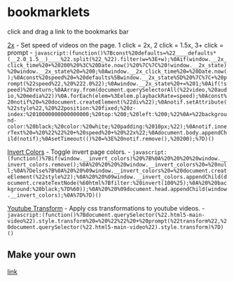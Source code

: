 # bookmarklets

click and drag a link to the bookmarks bar

<a href="javascript:(function()%7Bconst%20defaults=%22____defaults*(__2.0_1.5__)____%22.split(%22_%22).filter(w=%3E+w);%0Aif(window.__2x_click_time%20+%20200%20%3C%20Date.now()%20%7C%7C%20!window.__2x_state)%20window.__2x_state%20=%200;%0Awindow.__2x_click_time%20=%20Date.now();%0Aconst%20speed%20=%20defaults%5Bwindow.__2x_state%5D%20%7C%7C+%20prompt(%22speed%22,%20%222.0%22);%0Awindow.__2x_state%20+=%201;%0Aif(!speed)%20return;%0AArray.from(document.querySelectorAll(%22video,%20audio,%20media%22))%0A.forEach(elem=%3Eelem.playbackRate=speed);%0Aconst%20notif%20=%20document.createElement(%22div%22);%0Anotif.setAttribute(%22style%22,%20%22position:%20fixed;%20z-index:%2010000000000000000;%20top:%200;%20left:%200;%22%0A+%22background-color:%20black;%20color:%20white;%20padding:%2010px;%22);%0Anotif.innerText%20=%20%22%22%20+%20speed%20+%20%22x%22;%0Adocument.body.appendChild(notif);%0AsetTimeout(()%20=%3E%20notif.remove(),%20200);%7D)()">2x</a> - Set speed of videos on the page. 1 click = 2x, 2 click = 1.5x, 3+ click = prompt - `javascript:(function()%7Bconst%20defaults=%22____defaults*(__2.0_1.5__)____%22.split(%22_%22).filter(w=%3E+w);%0Aif(window.__2x_click_time%20+%20200%20%3C%20Date.now()%20%7C%7C%20!window.__2x_state)%20window.__2x_state%20=%200;%0Awindow.__2x_click_time%20=%20Date.now();%0Aconst%20speed%20=%20defaults%5Bwindow.__2x_state%5D%20%7C%7C+%20prompt(%22speed%22,%20%222.0%22);%0Awindow.__2x_state%20+=%201;%0Aif(!speed)%20return;%0AArray.from(document.querySelectorAll(%22video,%20audio,%20media%22))%0A.forEach(elem=%3Eelem.playbackRate=speed);%0Aconst%20notif%20=%20document.createElement(%22div%22);%0Anotif.setAttribute(%22style%22,%20%22position:%20fixed;%20z-index:%2010000000000000000;%20top:%200;%20left:%200;%22%0A+%22background-color:%20black;%20color:%20white;%20padding:%2010px;%22);%0Anotif.innerText%20=%20%22%22%20+%20speed%20+%20%22x%22;%0Adocument.body.appendChild(notif);%0AsetTimeout(()%20=%3E%20notif.remove(),%20200);%7D)()`

<a href="javascript:(function()%7Bif(window.__invert_colors)%20%7B%0A%20%20%20%20window.__invert_colors.remove();%0A%20%20%20%20window.__invert_colors%20=%20null;%0A%7Delse%7B%0A%20%20%09window.__invert_colors%20=%20document.createElement(%22style%22);%0A%20%20%09window.__invert_colors.appendChild(document.createTextNode(%60html%7Bfilter:%20invert(100%25);%0A%20%20background:%20black;%7D%60));%0A%20%20%09document.head.appendChild(window.__invert_colors);%0A%7D%7D)()">Invert Colors</a> - Toggle invert page colors. - `javascript:(function()%7Bif(window.__invert_colors)%20%7B%0A%20%20%20%20window.__invert_colors.remove();%0A%20%20%20%20window.__invert_colors%20=%20null;%0A%7Delse%7B%0A%20%20%09window.__invert_colors%20=%20document.createElement(%22style%22);%0A%20%20%09window.__invert_colors.appendChild(document.createTextNode(%60html%7Bfilter:%20invert(100%25);%0A%20%20background:%20black;%7D%60));%0A%20%20%09document.head.appendChild(window.__invert_colors);%0A%7D%7D)()`

<a href="javascript:(function()%7Bdocument.querySelector(%22.html5-main-video%22).style.transform%20=%20%22%22%20+%20prompt(%22transform%22,%20document.querySelector(%22.html5-main-video%22).style.transform)%7D)()">Youtube Transform</a> - Apply css transformations to youtube videos. - `javascript:(function()%7Bdocument.querySelector(%22.html5-main-video%22).style.transform%20=%20%22%22%20+%20prompt(%22transform%22,%20document.querySelector(%22.html5-main-video%22).style.transform)%7D)()`

## Make your own

[link](https://pfg.pw/sitepages/bookmarklet)